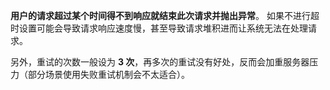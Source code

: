 **用户的请求超过某个时间得不到响应就结束此次请求并抛出异常**。 如果不进行超时设置可能会导致请求响应速度慢，甚至导致请求堆积进而让系统无法在处理请求。

另外，重试的次数一般设为 **3 次**，再多次的重试没有好处，反而会加重服务器压力（部分场景使用失败重试机制会不太适合）。

